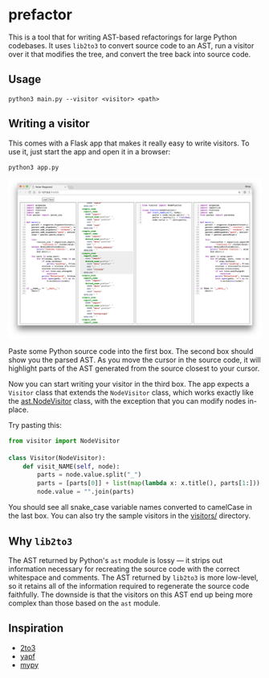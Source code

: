 # prefactor
This is a tool that for writing AST-based refactorings for large Python codebases. It uses `lib2to3` to convert source code to an AST, run a visitor over it that modifies the tree, and convert the tree back into source code.

## Usage

```
python3 main.py --visitor <visitor> <path>
```

## Writing a visitor

This comes with a Flask app that makes it really easy to write visitors. To use it, just start the app and open it in a browser:
```
python3 app.py
```
![screenshot](https://raw.githubusercontent.com/banga/prefactor/master/screenshot.png)

Paste some Python source code into the first box. The second box should show you the parsed AST. As you move the cursor in the source code, it will highlight parts of the AST generated from the source closest to your cursor.

Now you can start writing your visitor in the third box. The app expects a `Visitor` class that extends the `NodeVisitor` class, which works exactly like the [ast.NodeVisitor](https://docs.python.org/2/library/ast.html#ast.NodeVisitor) class, with the exception that you can modify nodes in-place.

Try pasting this:

```python
from visitor import NodeVisitor

class Visitor(NodeVisitor):
    def visit_NAME(self, node):
        parts = node.value.split("_")
        parts = [parts[0]] + list(map(lambda x: x.title(), parts[1:]))
        node.value = "".join(parts)
```

You should see all snake_case variable names converted to camelCase in the last box. You can also try the sample visitors in the [visitors/](https://github.com/banga/prefactor/tree/master/visitors) directory.

## Why `lib2to3`

The AST returned by Python's `ast` module is lossy — it strips out information necessary for recreating the source code with the correct whitespace and comments. The AST returned by `lib2to3` is more low-level, so it retains all of the information required to regenerate the source code faithfully. The downside is that the visitors on this AST end up being more complex than those based on the `ast` module.

## Inspiration
- [2to3](https://docs.python.org/3.0/library/2to3.html)
- [yapf](https://github.com/google/yapf)
- [mypy](https://github.com/python/mypy)
